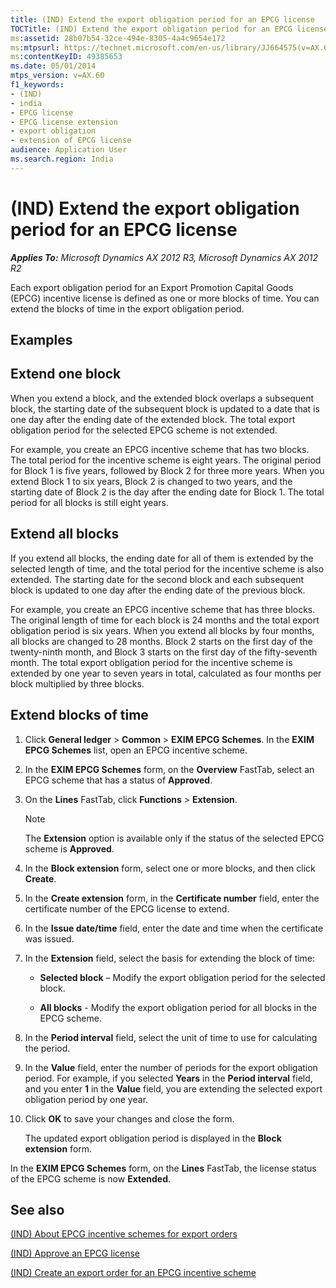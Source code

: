 ```yaml
---
title: (IND) Extend the export obligation period for an EPCG license
TOCTitle: (IND) Extend the export obligation period for an EPCG license
ms:assetid: 28b07b54-32ce-494e-8305-4a4c9654e172
ms:mtpsurl: https://technet.microsoft.com/en-us/library/JJ664575(v=AX.60)
ms:contentKeyID: 49385653
ms.date: 05/01/2014
mtps_version: v=AX.60
f1_keywords:
- (IND)
- india
- EPCG license
- EPCG license extension
- export obligation
- extension of EPCG license
audience: Application User
ms.search.region: India
---
```


# (IND) Extend the export obligation period for an EPCG license 


_**Applies To:** Microsoft Dynamics AX 2012 R3, Microsoft Dynamics AX 2012 R2_

Each export obligation period for an Export Promotion Capital Goods (EPCG) incentive license is defined as one or more blocks of time. You can extend the blocks of time in the export obligation period.

## Examples

## Extend one block

When you extend a block, and the extended block overlaps a subsequent block, the starting date of the subsequent block is updated to a date that is one day after the ending date of the extended block. The total export obligation period for the selected EPCG scheme is not extended.

For example, you create an EPCG incentive scheme that has two blocks. The total period for the incentive scheme is eight years. The original period for Block 1 is five years, followed by Block 2 for three more years. When you extend Block 1 to six years, Block 2 is changed to two years, and the starting date of Block 2 is the day after the ending date for Block 1. The total period for all blocks is still eight years.

## Extend all blocks

If you extend all blocks, the ending date for all of them is extended by the selected length of time, and the total period for the incentive scheme is also extended. The starting date for the second block and each subsequent block is updated to one day after the ending date of the previous block.

For example, you create an EPCG incentive scheme that has three blocks. The original length of time for each block is 24 months and the total export obligation period is six years. When you extend all blocks by four months, all blocks are changed to 28 months. Block 2 starts on the first day of the twenty-ninth month, and Block 3 starts on the first day of the fifty-seventh month. The total export obligation period for the incentive scheme is extended by one year to seven years in total, calculated as four months per block multiplied by three blocks.

## Extend blocks of time

1.  Click **General ledger** \> **Common** \> **EXIM EPCG Schemes**. In the **EXIM EPCG Schemes** list, open an EPCG incentive scheme.

2.  In the **EXIM EPCG Schemes** form, on the **Overview** FastTab, select an EPCG scheme that has a status of **Approved**.

3.  On the **Lines** FastTab, click **Functions** \> **Extension**.
    

    > [!NOTE]
    > <P>The <STRONG>Extension</STRONG> option is available only if the status of the selected EPCG scheme is <STRONG>Approved</STRONG>.</P>



4.  In the **Block extension** form, select one or more blocks, and then click **Create**.

5.  In the **Create extension** form, in the **Certificate number** field, enter the certificate number of the EPCG license to extend.

6.  In the **Issue date/time** field, enter the date and time when the certificate was issued.

7.  In the **Extension** field, select the basis for extending the block of time:
    
      - **Selected block** – Modify the export obligation period for the selected block.
    
      - **All blocks** - Modify the export obligation period for all blocks in the EPCG scheme.

8.  In the **Period interval** field, select the unit of time to use for calculating the period.

9.  In the **Value** field, enter the number of periods for the export obligation period. For example, if you selected **Years** in the **Period interval** field, and you enter **1** in the **Value** field, you are extending the selected export obligation period by one year.

10. Click **OK** to save your changes and close the form.
    
    The updated export obligation period is displayed in the **Block extension** form.

In the **EXIM EPCG Schemes** form, on the **Lines** FastTab, the license status of the EPCG scheme is now **Extended**.

## See also

[(IND) About EPCG incentive schemes for export orders](ind-about-epcg-incentive-schemes-for-export-orders.md)

[(IND) Approve an EPCG license](ind-approve-an-epcg-license.md)

[(IND) Create an export order for an EPCG incentive scheme](ind-create-an-export-order-for-an-epcg-incentive-scheme.md)

  


